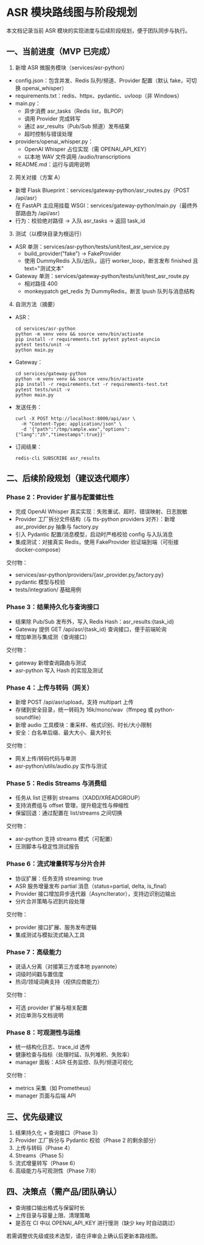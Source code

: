 # ASR 模块路线图与阶段规划

本文档记录当前 ASR 模块的实现进度与后续阶段规划，便于团队同步与执行。

## 一、当前进度（MVP 已完成）

1) 新增 ASR 微服务模块（services/asr-python）
- config.json：包含并发、Redis 队列/频道、Provider 配置（默认 fake，可切换 openai_whisper）
- requirements.txt：redis、httpx、pydantic、uvloop（非 Windows）
- main.py：
  - 异步消费 asr_tasks（Redis list，BLPOP）
  - 调用 Provider 完成转写
  - 通过 asr_results（Pub/Sub 频道）发布结果
  - 超时控制与错误处理
- providers/openai_whisper.py：
  - OpenAI Whisper 占位实现（需 OPENAI_API_KEY）
  - 以本地 WAV 文件调用 /audio/transcriptions
- README.md：运行与调用说明

2) 网关对接（方案 A）
- 新增 Flask Blueprint：services/gateway-python/asr_routes.py（POST /api/asr）
- 在 FastAPI 主应用挂载 WSGI：services/gateway-python/main.py（最终外部路由为 /api/asr）
- 行为：校验绝对路径 → 入队 asr_tasks → 返回 task_id

3) 测试（以模块目录为根运行）
- ASR 单测：services/asr-python/tests/unit/test_asr_service.py
  - build_provider("fake") → FakeProvider
  - 使用 DummyRedis 入队/出队，运行 worker_loop，断言发布 finished 且 text="测试文本"
- Gateway 单测：services/gateway-python/tests/unit/test_asr_route.py
  - 相对路径 400
  - monkeypatch get_redis 为 DummyRedis，断言 lpush 队列与消息结构

4) 自测方法（摘要）
- ASR：
  ```
  cd services/asr-python
  python -m venv venv && source venv/bin/activate
  pip install -r requirements.txt pytest pytest-asyncio
  pytest tests/unit -v
  python main.py
  ```
- Gateway：
  ```
  cd services/gateway-python
  python -m venv venv && source venv/bin/activate
  pip install -r requirements.txt -r requirements-test.txt
  pytest tests/unit -v
  python main.py
  ```
- 发送任务：
  ```
  curl -X POST http://localhost:8000/api/asr \
    -H "Content-Type: application/json" \
    -d '{"path":"/tmp/sample.wav","options":{"lang":"zh","timestamps":true}}'
  ```
- 订阅结果：
  ```
  redis-cli SUBSCRIBE asr_results
  ```

## 二、后续阶段规划（建议迭代顺序）

### Phase 2：Provider 扩展与配置健壮性
- 完成 OpenAI Whisper 真实实现：失败重试、超时、错误映射、日志脱敏
- Provider 工厂拆分文件结构（与 tts-python providers 对齐）：新增 asr_provider.py 抽象与 factory.py
- 引入 Pydantic 配置/消息模型，启动时严格校验 config 与入队消息
- 集成测试：对接真实 Redis，使用 FakeProvider 验证端到端（可衔接 docker-compose）

交付物：
- services/asr-python/providers/{asr_provider.py,factory.py}
- pydantic 模型与校验
- tests/integration/ 基础用例

### Phase 3：结果持久化与查询接口
- 结果除 Pub/Sub 发布外，写入 Redis Hash：asr_results:{task_id}
- Gateway 提供 GET /api/asr/{task_id} 查询接口，便于前端轮询
- 增加单测与集成测（查询接口）

交付物：
- gateway 新增查询路由与测试
- asr-python 写入 Hash 的实现及测试

### Phase 4：上传与转码（网关）
- 新增 POST /api/asr/upload，支持 multipart 上传
- 存储到安全目录，统一转码为 16k/mono/wav（ffmpeg 或 python-soundfile）
- 新增 audio 工具模块：重采样、格式识别、时长/大小限制
- 安全：白名单后缀、最大大小、最大时长

交付物：
- 网关上传/转码代码与单测
- asr-python/utils/audio.py 实作与测试

### Phase 5：Redis Streams 与消费组
- 任务从 list 迁移到 streams（XADD/XREADGROUP）
- 支持消费组与 offset 管理，提升稳定性与伸缩性
- 保留回退：通过配置在 list/streams 之间切换

交付物：
- asr-python 支持 streams 模式（可配置）
- 压测脚本与稳定性测试报告

### Phase 6：流式增量转写与分片合并
- 协议扩展：任务支持 streaming: true
- ASR 服务增量发布 partial 消息（status=partial, delta, is_final）
- Provider 接口增加异步迭代器（AsyncIterator），支持边识别边输出
- 分片合并策略与迟到片段处理

交付物：
- provider 接口扩展、服务发布逻辑
- 集成测试与模拟流式输入工具

### Phase 7：高级能力
- 说话人分离（对接第三方或本地 pyannote）
- 词级时间戳与置信度
- 热词/领域词典支持（视供应商能力）

交付物：
- 可选 provider 扩展与相关配置
- 对应单测与文档说明

### Phase 8：可观测性与运维
- 统一结构化日志、trace_id 透传
- 健康检查与指标（处理时延、队列堆积、失败率）
- manager 面板：ASR 任务监控、队列/频道可视化

交付物：
- metrics 采集（如 Prometheus）
- manager 页面与后端 API

## 三、优先级建议

1) 结果持久化 + 查询接口（Phase 3）
2) Provider 工厂拆分与 Pydantic 校验（Phase 2 的剩余部分）
3) 上传与转码（Phase 4）
4) Streams（Phase 5）
5) 流式增量转写（Phase 6）
6) 高级能力与可观测性（Phase 7/8）

## 四、决策点（需产品/团队确认）

- 查询接口输出格式与保留时长
- 上传目录与容量上限、清理策略
- 是否在 CI 中以 OPENAI_API_KEY 进行慢测（缺少 key 时自动跳过）

若需调整优先级或技术选型，请在评审会上确认后更新本路线图。
